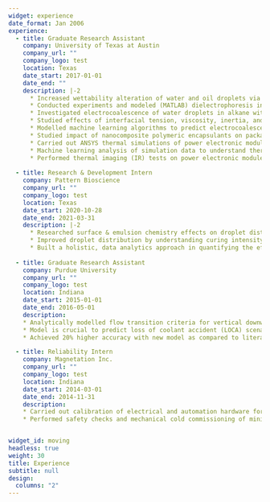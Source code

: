 ```yaml
---
widget: experience
date_format: Jan 2006
experience:
  - title: Graduate Research Assistant
    company: University of Texas at Austin
    company_url: ""
    company_logo: test
    location: Texas
    date_start: 2017-01-01
    date_end: ""
    description: |-2
      * Increased wettability alteration of water and oil droplets via passive (surface engineering, surfactants) and active (electrowetting) techniques
      * Conducted experiments and modeled (MATLAB) dielectrophoresis in a 3-liquid configuration
      * Investigated electrocoalescence of water droplets in alkane with interdigitated ITO electrodes
      * Studied effects of interfacial tension, viscosity, inertia, and system capacitance on droplet-droplet interaction
      * Modelled machine learning algorithms to predict electrocoalescence & droplet generation efficiency of microfluidic device
      * Studied impact of nanocomposite polymeric encapsulants on packaging of power electronics modules
      * Carried out ANSYS thermal simulations of power electronic module through UT Austin’s supercomputer (TACC)
      * Machine learning analysis of simulation data to understand thermal effect of nanocomposite encapsulants
      * Performed thermal imaging (IR) tests on power electronic modules with liquid-cooled heatsink
    
  - title: Research & Development Intern
    company: Pattern Bioscience
    company_url: ""
    company_logo: test
    location: Texas
    date_start: 2020-10-28
    date_end: 2021-03-31
    description: |-2     
      * Researched surface & emulsion chemistry effects on droplet distribution in microchannel cells
      * Improved droplet distribution by understanding curing intensity and thermal effects
      * Built a holistic, data analytics approach in quantifying the effects of surfactants on droplet emulsion stability   
    
  - title: Graduate Research Assistant
    company: Purdue University
    company_url: ""
    company_logo: test
    location: Indiana
    date_start: 2015-01-01
    date_end: 2016-05-01
    description: 
    * Analytically modelled flow transition criteria for vertical downward two-phase flow
    * Model is crucial to predict loss of coolant accident (LOCA) scenarios in high pressure nuclear power plants
    * Achieved 20% higher accuracy with new model as compared to literature    

  - title: Reliability Intern
    company: Magnetation Inc.
    company_url: ""
    company_logo: test
    location: Indiana
    date_start: 2014-03-01
    date_end: 2014-11-31
    description: 
    * Carried out calibration of electrical and automation hardware for a mining plant start-up
    * Performed safety checks and mechanical cold commissioning of mining plant 


widget_id: moving
headless: true
weight: 30
title: Experience
subtitle: null
design:
  columns: "2"
---
```

